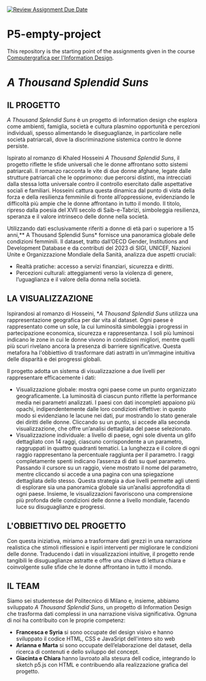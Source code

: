 [![Review Assignment Due Date](https://classroom.github.com/assets/deadline-readme-button-22041afd0340ce965d47ae6ef1cefeee28c7c493a6346c4f15d667ab976d596c.svg)](https://classroom.github.com/a/7-MKnzKQ)
# P5-empty-project
This repository is the starting point of the assignments given in the course [Computergrafica per l'Information Design](https://www11.ceda.polimi.it/schedaincarico/schedaincarico/controller/scheda_pubblica/SchedaPublic.do?&evn_default=evento&c_classe=834257&lang=IT&__pj0=0&__pj1=9c10fe379e96db59d55d49b6b4252c5e).

# *A Thousand Splendid Suns*
## IL PROGETTO
*A Thousand Splendid Suns* è un progetto di information design che esplora come ambienti, famiglia, società e cultura plasmino opportunità e percezioni individuali, spesso alimentando le diseguaglianze, in particolare nelle società patriarcali, dove la discriminazione sistemica contro le donne persiste.

Ispirato al romanzo di Khaled Hosseini *A Thousand Splendid Suns*, il progetto riflette le sfide universali che le donne affrontano sotto sistemi patriarcali. Il romanzo racconta le vite di due donne afghane, legate dalle strutture patriarcali che le opprimono: due percorsi distinti, ma intrecciati dalla stessa lotta universale contro il controllo esercitato dalle aspettative sociali e familiari. Hosseini cattura questa dinamica dal punto di vista della forza e della resilienza femminile di fronte all’oppressione, evidenziando le difficoltà più ampie che le donne affrontano in tutto il mondo. Il titolo, ripreso dalla poesia del XVII secolo di Saib-e-Tabrizi, simboleggia resilienza, speranza e il valore intrinseco delle donne nella società.
 
Utilizzando dati esclusivamente riferiti a donne di età pari o superiore a 15 anni,** A Thousand Splendid Suns* fornisce una panoramica globale delle condizioni femminili.
Il dataset, tratto dall’OECD Gender, Institutions and Development Database e da contributi del 2023 di SIGI, UNICEF, Nazioni Unite e Organizzazione Mondiale della Sanità, analizza due aspetti cruciali:

 - Realtà pratiche: accesso a servizi finanziari, sicurezza e diritti.
 - Percezioni culturali: atteggiamenti verso la violenza di genere, l’uguaglianza e il valore della donna nella società.

## LA VISUALIZZAZIONE
Ispirandosi al romanzo di Hosseini, **A Thousand Splendid Suns* utilizza una rappresentazione geografica per dar vita al dataset. Ogni paese è rappresentato come un sole, la cui luminosità simboleggia i progressi in partecipazione economica, sicurezza e rappresentanza. I soli più luminosi indicano le zone in cui le donne vivono in condizioni migliori, mentre quelli più scuri rivelano ancora la presenza di barriere significative. Questa metafora ha l'obbiettivo di trasformare dati astratti in un’immagine intuitiva delle disparità e dei progressi globali.

Il progetto adotta un sistema di visualizzazione a due livelli per rappresentare efficacemente i dati:
 - Visualizzazione globale: mostra ogni paese come un punto organizzato geograficamente. La luminosità di ciascun punto riflette la performance media nei parametri analizzati. I paesi con dati incompleti appaiono più opachi, indipendentemente dalle loro condizioni effettive: in questo modo si evidenziano le lacune nei dati, pur mostrando lo stato generale dei diritti delle donne. Cliccando su un punto, si accede alla seconda visualizzazione, che offre un’analisi dettagliata del paese selezionato.
 - Visualizzazione individuale: a livello di paese, ogni sole diventa un glifo dettagliato con 14 raggi, ciascuno corrispondente a un parametro, raggruppati in quattro quadranti tematici. La lunghezza e il colore di ogni raggio rappresentano la percentuale raggiunta per il parametro. I raggi completamente spenti indicano l’assenza di dati su quel parametro. Passando il cursore su un raggio, viene mostrato il nome del parametro, mentre cliccando si accede a una pagina con una spiegazione dettagliata dello stesso.
Questa strategia a due livelli permette agli utenti di esplorare sia una panoramica globale sia un’analisi approfondita di ogni paese. Insieme, le visualizzazioni favoriscono una comprensione più profonda delle condizioni delle donne a livello mondiale, facendo luce su disuguaglianze e progressi.

## L'OBBIETTIVO DEL PROGETTO
Con questa iniziativa, miriamo a trasformare dati grezzi in una narrazione realistica che stimoli riflessioni e ispiri interventi per migliorare le condizioni delle donne. Traducendo i dati in visualizzazioni intuitive, il progetto rende tangibili le disuguaglianze astratte e offre una chiave di lettura chiara e coinvolgente sulle sfide che le donne affrontano in tutto il mondo.

## IL TEAM
Siamo sei studentesse del Politecnico di Milano e, insieme, abbiamo sviluppato *A Thousand Splendid Suns*, un progetto di Information Design che trasforma dati complessi in una narrazione visiva significativa. Ognuna di noi ha contribuito con le proprie competenz: 
 - **Francesca e Syria** si sono occupate del design visivo e hanno sviluppato il codice HTML, CSS e JavaSript dell'intero sito web
 - **Arianna e Marta** si sono occupate dell’elaborazione del dataset, della ricerca di contenuti e dello sviluppo del concept.  
 - **Giacinta e Chiara** hanno lavroato alla stesura dell codice, integrando lo sketch p5.js con HTML e contribuendo alla realizzazione grafica del progetto.  

